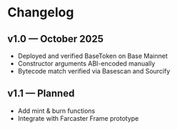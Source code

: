
# Changelog

## v1.0 — October 2025
- Deployed and verified BaseToken on Base Mainnet
- Constructor arguments ABI-encoded manually
- Bytecode match verified via Basescan and Sourcify

## v1.1 — Planned
- Add mint & burn functions
- Integrate with Farcaster Frame prototype
